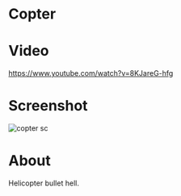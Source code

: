 # Copter

# Video
 https://www.youtube.com/watch?v=8KJareG-hfg
 
# Screenshot
 ![copter sc](https://user-images.githubusercontent.com/17791454/164578965-269a51b5-e5b4-46f3-bbcc-1ed36298416f.png)
 
# About
 Helicopter bullet hell.
